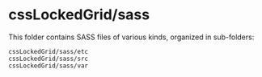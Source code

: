 # cssLockedGrid/sass

This folder contains SASS files of various kinds, organized in sub-folders:

    cssLockedGrid/sass/etc
    cssLockedGrid/sass/src
    cssLockedGrid/sass/var
